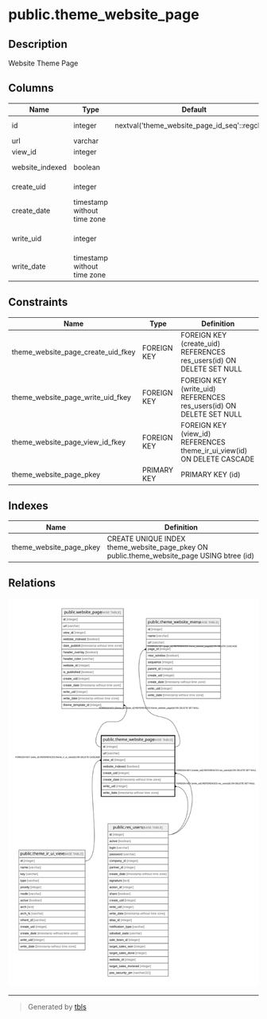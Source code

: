 # public.theme_website_page

## Description

Website Theme Page

## Columns

| Name | Type | Default | Nullable | Children | Parents | Comment |
| ---- | ---- | ------- | -------- | -------- | ------- | ------- |
| id | integer | nextval('theme_website_page_id_seq'::regclass) | false | [public.website_page](public.website_page.md) [public.theme_website_menu](public.theme_website_menu.md) |  |  |
| url | varchar |  | true |  |  | Url |
| view_id | integer |  | false |  | [public.theme_ir_ui_view](public.theme_ir_ui_view.md) | View |
| website_indexed | boolean |  | true |  |  | Page Indexed |
| create_uid | integer |  | true |  | [public.res_users](public.res_users.md) | Created by |
| create_date | timestamp without time zone |  | true |  |  | Created on |
| write_uid | integer |  | true |  | [public.res_users](public.res_users.md) | Last Updated by |
| write_date | timestamp without time zone |  | true |  |  | Last Updated on |

## Constraints

| Name | Type | Definition |
| ---- | ---- | ---------- |
| theme_website_page_create_uid_fkey | FOREIGN KEY | FOREIGN KEY (create_uid) REFERENCES res_users(id) ON DELETE SET NULL |
| theme_website_page_write_uid_fkey | FOREIGN KEY | FOREIGN KEY (write_uid) REFERENCES res_users(id) ON DELETE SET NULL |
| theme_website_page_view_id_fkey | FOREIGN KEY | FOREIGN KEY (view_id) REFERENCES theme_ir_ui_view(id) ON DELETE CASCADE |
| theme_website_page_pkey | PRIMARY KEY | PRIMARY KEY (id) |

## Indexes

| Name | Definition |
| ---- | ---------- |
| theme_website_page_pkey | CREATE UNIQUE INDEX theme_website_page_pkey ON public.theme_website_page USING btree (id) |

## Relations

![er](public.theme_website_page.svg)

---

> Generated by [tbls](https://github.com/k1LoW/tbls)
